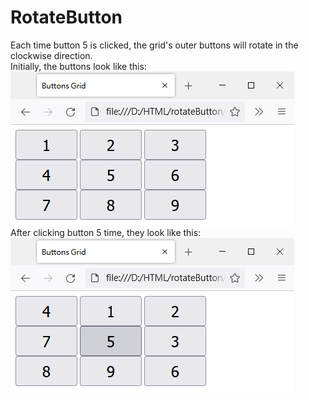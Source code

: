 # RotateButton
Each time button 5 is clicked, the grid's outer buttons will rotate in the clockwise direction.  
Initially, the buttons look like this:  
![image](https://github.com/bill0129bill/RotateButton/blob/main/image/click00.png)  
After clicking button 5  time, they look like this:  
![image](https://github.com/bill0129bill/RotateButton/blob/main/image/click01.png)  
